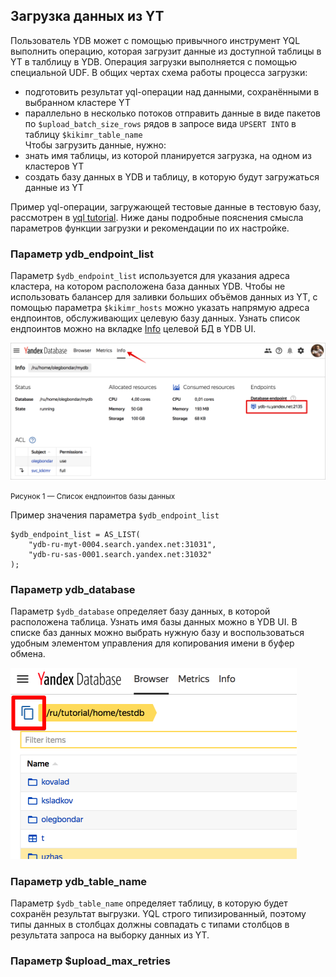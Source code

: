 ## Загрузка данных из YT

Пользователь YDB может с помощью привычного инструмент YQL выполнить операцию, которая загрузит данные из доступной таблицы в YT в талблицу в YDB.  Операция загрузки выполняется с помощью специальной UDF. В общих чертах схема работы процесса загрузки: 
  * подготовить результат yql-операции над данными, сохранёнными в выбранном кластере YT
  * параллельно в несколько потоков отправить данные в виде пакетов по ```$upload_batch_size_rows``` рядов в запросе вида ```UPSERT INTO``` в таблицу ```$kikimr_table_name```   
Чтобы загрузить данные, нужно:
  * знать имя таблицы, из которой планируется загрузка, на одном из кластеров YT
  * создать базу данных в YDB и таблицу, в которую будут загружаться данные из YT

Пример yql-операции, загружающей тестовые данные в тестовую базу, рассмотрен в [yql tutorial](https://yql.yandex-team.ru/Tutorial/ydb_16_Import_from_yt). Ниже даны подробные пояснения смысла параметров функции загрузки и рекомендации по их настройке.

### Параметр ydb_endpoint_list

Параметр ```$ydb_endpoint_list``` используется для указания адреса кластера, на котором расположена база данных YDB. Чтобы не использовать балансер для заливки больших объёмов данных из YT, с помощью параметра ```$kikimr_hosts``` можно указать напрямую адреса ендпоинтов, обслуживающих целевую базу данных. Узнать список ендпоинтов можно на вкладке [Info](https://ydb.yandex-team.ru/db/ydb-ru/tutorial/home/testdb/info) целевой БД в YDB UI. 

![Cluster API Endpoint](../_assets/db_ui_info_cluster_api.png)

<small>Рисунок 1 — Список ендпоинтов базы данных</small>

Пример значения параметра ```$ydb_endpoint_list```
```
$ydb_endpoint_list = AS_LIST(
    "ydb-ru-myt-0004.search.yandex.net:31031",
    "ydb-ru-sas-0001.search.yandex.net:31032"
);
```

### Параметр ydb_database   

Параметр ```$ydb_database``` определяет базу данных, в которой расположена таблица. Узнать  имя базы данных можно в YDB UI. В списке баз данных можно выбрать нужную базу и воспользоваться удобным элементом управления для копирования имени в буфер обмена. 

![Database_name](../_assets/best_practices_yt_import_dbname.png)

### Параметр ydb_table_name

Параметр ```$ydb_table_name``` определяет таблицу, в которую будет сохранён результат выгрузки. YQL строго типизированный, поэтому типы данных в столбцах должны совпадать с типами столбцов в результата запроса на выборку данных из YT.  
 
### Параметр $upload_max_retries

 